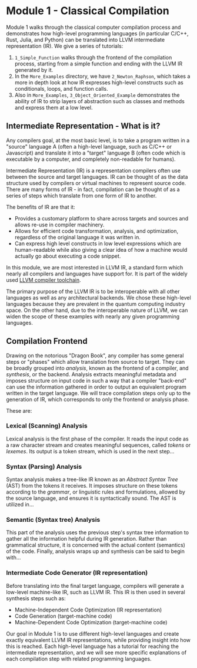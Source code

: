 # Module 1 - Classical Compilation

Module 1 walks through the classical computer compilation process and demonstrates how high-level programming languages (in particular C/C++, Rust, Julia, and Python) can be translated into LLVM intermediate representation (IR). We give a series of tutorials:

1. `1_Simple_Function` walks through the frontend of the compilation process, starting from a simple function and ending with the LLVM IR generated by it.
2. In the `More_Examples` directory, we have `2_Newton_Raphson`, which takes a more in depth look at how IR expresses high-level constructs such as conditionals, loops, and function calls.
3. Also in `More_Examples`, `3_Object_Oriented_Example` demonstrates the ability of IR to strip layers of abstraction such as classes and methods and express them at a low level.

## Intermediate Representation - What is it?

Any compilers goal, at the most basic level, is to take a program written in a "source" language A (often a high-level language, such as C/C++ or Javascript) and translate it into a "target" language B (often code which is executable by a computer, and completely non-readable for humans).

Intermediate Representation (IR) is a representation compilers often use between the source and target languages. IR can be thought of as the data structure used by compilers or virtual machines to represent source code. There are many forms of IR - in fact, compilation can be thought of as a series of steps which translate from one form of IR to another.

The benefits of IR are that it:
- Provides a customary platform to share across targets and sources and allows re-use in compiler machinery.
- Allows for efficient code transformation, analysis, and optimization, regardless of the original language it was written in.
- Can express high level constructs in low level expressions which are human-readable while also giving a clear idea of how a machine would actually go about executing a code snippet.

In this module, we are most interested in LLVM IR, a standard form which nearly all compilers and languages have support for. It is part of the widely used [LLVM compiler toolchain](https://llvm.org/). 

The primary purpose of the LLVM IR is to be interoperable with all other languages as well as any architectural backends. We chose these high-level languages because they are prevalent in the quantum computing industry space. On the other hand, due to the interoperable nature of LLVM, we can widen the scope of these examples with nearly any given programming languages.

## Compilation Frontend

Drawing on the notorious "Dragon Book", any compiler has some general steps or "phases" which allow translation from source to target. They can be broadly grouped into _analysis_, known as the frontend of a compiler, and _synthesis_, or the backend. Analysis extracts meaningful metadata and imposes structure on input code in such a way that a compiler "back-end" can use the information gathered in order to output an equivalent program written in the target language. We will trace compilation steps only up to the generation of IR, which corresponds to only the frontend or analysis phase.

These are:

### Lexical (Scanning) Analysis

Lexical analysis is the first phase of the compiler. It reads the input code as a raw character stream and creates meaningful sequences, called _tokens_ or _lexemes_. Its output is a token stream, which is used in the next step...

### Syntax (Parsing) Analysis

Syntax analysis makes a tree-like IR known as an _Abstract Syntax Tree_ (AST) from the tokens it receives. It imposes structure on these tokens according to the _grammar_, or linguistic rules and formulations, allowed by the source language, and ensures it is syntactically sound. The AST is utilized in...

### Semantic (Syntax tree) Analysis

This part of the analysis uses the previous step's syntax tree information to gather all the information helpful during IR generation. Rather than grammatical structure, it is concerned with the actual content (semantics) of the code. Finally, analysis wraps up and synthesis can be said to begin with...

### Intermediate Code Generator (IR representation)

Before translating into the final target language, compilers will generate a low-level machine-like IR, such as LLVM IR. This IR is then used in several synthesis steps such as:

+ Machine-Independent Code Optimization (IR representation)
+ Code Generation (target-machine code)
+ Machine-Dependent Code Optimization (target-machine code)

Our goal in Module 1 is to use different high-level languages and create exactly equivalent LLVM IR representations, while providing insight into how this is reached. Each high-level language has a tutorial for reaching the intermediate representation, and we will see more specific explanations of each compilation step with related programming languages.
